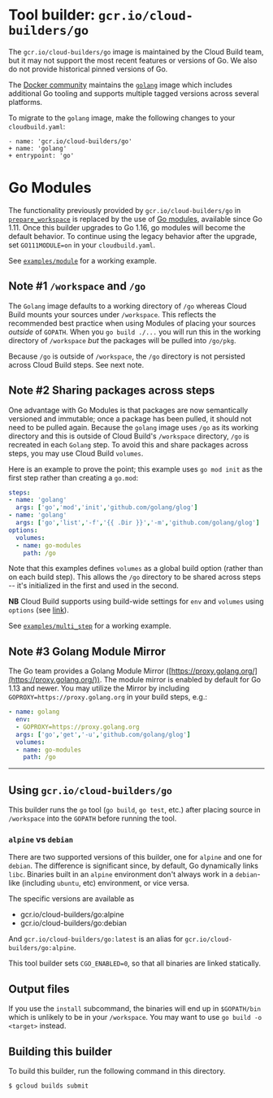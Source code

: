 # Tool builder: `gcr.io/cloud-builders/go`

The `gcr.io/cloud-builders/go` image is maintained by the Cloud Build team, but
it may not support the most recent features or versions of Go. We also do not
provide historical pinned versions of Go.

The [Docker community](https://github.com/docker-library/golang) maintains the
[`golang`](https://hub.docker.com/_/golang) image which includes additional Go
tooling and supports multiple tagged versions across several platforms.

To migrate to the `golang` image, make the following changes
to your `cloudbuild.yaml`:

```
- name: 'gcr.io/cloud-builders/go'
+ name: 'golang'
+ entrypoint: 'go'
```

# Go Modules

The functionality previously provided by `gcr.io/cloud-builders/go` in
[`prepare_workspace`](https://github.com/GoogleCloudPlatform/cloud-builders/blob/master/go/prepare_workspace.inc)
is replaced by the use of [Go modules](https://golang.org/ref/mod), available
since Go 1.11. Once this builder upgrades to Go 1.16, go modules will become
the default behavior. To continue using the legacy behavior after the upgrade,
set `GO111MODULE=on` in your `cloudbuild.yaml`.

See [`examples/module`](https://github.com/GoogleCloudPlatform/cloud-builders/tree/master/go/examples/module)
for a working example.

## Note #1 `/workspace` and `/go`
The `Golang` image defaults to a working directory of `/go` whereas Cloud Build
mounts your sources under `/workspace`. This reflects the recommended best
practice when using Modules of placing your sources *outside* of `GOPATH`. When
you `go build ./...` you will run this in the working directory of `/workspace`
*but* the packages will be pulled into `/go/pkg`.

Because `/go` is outside of `/workspace`, the `/go` directory is not persisted
across Cloud Build steps. See next note.

## Note #2 Sharing packages across steps

One advantage with Go Modules is that packages are now semantically versioned
and immutable; once a package has been pulled, it should not need to be
pulled again. Because the `golang` image uses `/go` as its working directory and
this is outside of Cloud Build's `/workspace` directory, `/go` is recreated in
each `Golang` step. To avoid this and share packages across steps, you may use
Cloud Build `volumes`.

Here is an example to prove the point; this example uses `go mod init` as the
first step rather than creating a `go.mod`:

```YAML
steps:
- name: 'golang'
  args: ['go','mod','init','github.com/golang/glog']
- name: 'golang'
  args: ['go','list','-f','{{ .Dir }}','-m','github.com/golang/glog']
options:
  volumes:
  - name: go-modules
    path: /go
```
Note that this examples defines `volumes` as a global build option (rather than
on each build step). This allows the `/go` directory to be shared across steps
-- it's initialized in the first and used in the second.

**NB** Cloud Build supports using build-wide settings for `env` and `volumes`
using `options` (see
[link](https://cloud.google.com/cloud-build/docs/build-config#options)).

See [`examples/multi_step`](https://github.com/GoogleCloudPlatform/cloud-builders/tree/master/go/examples/multi_step/README.md)
for a working example.

## Note #3 Golang Module Mirror

The Go team provides a Golang Module Mirror
([https://proxy.golang.org/](https://proxy.golang.org/)). The module mirror is
enabled by default for Go 1.13 and newer. You may utilize the Mirror by
including `GOPROXY=https://proxy.golang.org` in your build steps, e.g.:
```YAML
- name: golang
  env:
  - GOPROXY=https://proxy.golang.org
  args: ['go','get','-u','github.com/golang/glog']
  volumes:
  - name: go-modules
    path: /go
```
----

## Using `gcr.io/cloud-builders/go`

This builder runs the `go` tool (`go build`, `go test`, etc.)
after placing source in `/workspace` into the `GOPATH` before
running the tool.

### `alpine` vs `debian`

There are two supported versions of this builder, one for `alpine` and one for
`debian`. The difference is significant since, by default, Go dynamically links
`libc`. Binaries built in an `alpine` environment don't always work in a
`debian`-like (including `ubuntu`, etc) environment, or vice versa.

The specific versions are available as

  - gcr.io/cloud-builders/go:alpine
  - gcr.io/cloud-builders/go:debian

And `gcr.io/cloud-builders/go:latest` is an alias for
`gcr.io/cloud-builders/go:alpine`.

This tool builder sets `CGO_ENABLED=0`, so that all binaries are linked
statically.

## Output files

If you use the `install` subcommand, the binaries will end up in `$GOPATH/bin`
which is unlikely to be in your `/workspace`. You may want to use `go build -o
<target>` instead.

## Building this builder

To build this builder, run the following command in this directory.

    $ gcloud builds submit
